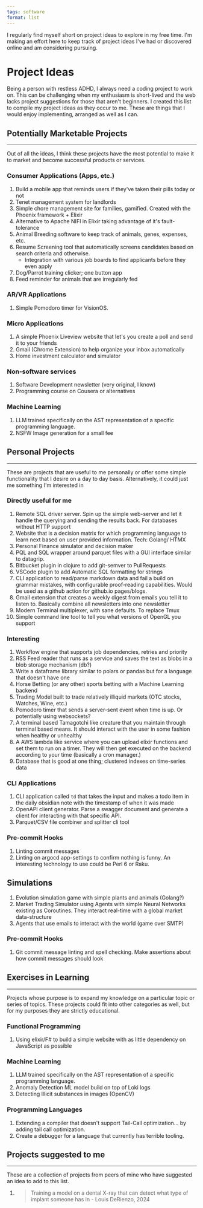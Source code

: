 ```yaml
---
tags: software
format: list
---
```



I regularly find myself short on project ideas to explore in my free time. I'm making an effort here to keep track of project ideas I've had or discovered online and am considering pursuing.

# Project Ideas
Being a person with restless ADHD, I always need a coding project to work on. This can be challenging when my enthusiasm is short-lived and the web lacks project suggestions for those that aren't beginners. I created this list to compile my project ideas as they occur to me. These are things that I would enjoy implementing, arranged as well as I can.


## Potentially Marketable Projects
---
Out of all the ideas, I think these projects have the most potential to make it to market and become successful products or services.

### Consumer Applications (Apps, etc.)
1. Build a mobile app that reminds users if they've taken their pills today or not
2. Tenet management system for landlords
3. Simple chore management site for families, gamified. Created with the Phoenix framework + Elixir
5. Alternative to Apache NIFI in Elixir taking advantage of it's fault-tolerance
6. Animal Breeding software to keep track of animals, genes, expenses, etc.
7. Resume Screening tool that automatically screens candidates based on search criteria and otherwise.
	- Integration with various job boards to find applicants before they even apply
8. Dog/Parrot training clicker; one button app
9. Feed reminder for animals that are irregularly fed
### AR/VR Applications
1. Simple Pomodoro timer for VisionOS.

### Micro Applications
 1. A simple Phoenix Liveview website that let's you create a poll and send it to your friends
 2. Gmail (Chrome Extension) to help organize your inbox automatically 
 3. Home investment calculator and simulator

### Non-software services
1. Software Development newsletter (very original, I know)
2. Programming course on Cousera or alternatives

### Machine Learning
1. LLM trained specifically on the AST representation of a specific programming language.
2. NSFW Image generation for a small fee


## Personal Projects
---
These are projects that are useful to me personally or offer some simple functionality that I desire on a day to day basis. Alternatively, it could just me something I'm interested in

### Directly useful for me
1. Remote SQL driver server. Spin up the simple web-server and let it handle the querying and sending the results back. For databases without HTTP support
2. Website that is a decision matrix for which programming language to learn next based on user provided information. Tech: Golang/ HTMX
3.  Personal Finance simulator and decision maker
4. PQL and SQL wrapper around parquet files with a GUI interface similar to datagrip.
5. Bitbucket plugin in clojure to add git-semver to PullRequests
6. VSCode plugin to add Automatic SQL formatting for strings
7. CLI application to read/parse markdown data and fail a build on grammar mistakes, with configurable proof-reading capabilities. Would be used as a github action for github.io pages/blogs.
8. Gmail extension that creates a weekly digest from emails you tell it to listen to. Basically  combine all newsletters into one newsletter
9. Modern Terminal multiplexer, with sane defaults. To replace Tmux
10. Simple command line tool to tell you what versions of OpenGL you support

### Interesting
1. Workflow engine that supports job dependencies, retries and priority
2. RSS Feed reader that runs as a service and saves the text as blobs in a blob storage mechanism (db?)
3. Write a dataframe library similar to polars or pandas but for a language that doesn't have one
4. Horse Betting (or any other) sports betting with a Machine Learning backend
5. Trading Model built to trade relatively illiquid markets (OTC stocks, Watches, Wine, etc.)
6. Pomodoro timer that sends a server-sent event when time is up. Or potentially using websockets?
7. A terminal  based Tamagotchi like creature that you maintain through terminal based means. It should interact with the user in some fashion when healthy or unhealthy
8. A AWS lambda like service where you can upload elixir functions and set them to run on a timer. They will then get executed on the backend according to your time (basically a cron manager.)
9. Database that is good at one thing; clustered indexes on time-series data

### CLI Applications
1. CLI application called `td` that takes the input and makes a todo item in the daily obsidian note with the timestamp of when it was made
2. OpenAPI client generator. Parse a swagger document and generate a client for interacting with that specific API.
3.  Parquet/CSV file combiner and splitter cli tool

### Pre-commit Hooks
1. Linting commit messages
2. Linting on argocd app-settings to confirm nothing is funny. An interesting technology to use could be Perl 6 or Raku.

## Simulations
1. Evolution simulation game with simple plants and animals (Golang?)
2. Market Trading Simulator using Agents with simple Neural Networks existing as Coroutines. They interact real-time with a global market data-structure
3. Agents that use emails to interact with the world (game over SMTP)

### Pre-commit Hooks
1. Git commit message linting and spell checking. Make assertions about how commit messages should look


## Exercises in Learning
---
Projects whose purpose is to expand my knowledge on a particular topic or series of topics. These projects could fit into other categories as well, but for my purposes they are strictly educational.

### Functional Programming
1. Using elixir/F# to build a simple website with as little dependency on JavaScript as possible


### Machine Learning
1. LLM trained specifically on the AST representation of a specific programming language.
2. Anomaly Detection ML model build on top of Loki logs
3. Detecting Illicit substances in images (OpenCV)

### Programming Languages
1. Extending a compiler that doesn't support Tail-Call optimization... by adding tail call optimization.
2. Create a debugger for a language that currently has terrible tooling.


## Projects suggested to me
---
These are a collection of projects from peers of mine who have suggested an idea to add to this list.

1.  > Training a model on a dental X-ray that can detect what type of implant someone has in
   \- Louis DeRienzo, 2024
